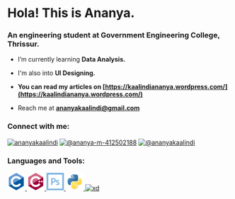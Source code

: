 <h1 align="left">Hola! This is Ananya.</h1>
<h3 align="left">An engineering student at Government Engineering College, Thrissur.</h3>

- I’m currently learning **Data Analysis.**

- I'm also into **UI Designing.**

- **You can read my articles on [https://kaalindiananya.wordpress.com/](https://kaalindiananya.wordpress.com/)**

- Reach me at **ananyakaalindi@gmail.com**

<h3 align="left">Connect with me:</h3>
<p align="left">
<a href="https://twitter.com/ananyakaalindi" target="blank"><img align="center" src="https://raw.githubusercontent.com/rahuldkjain/github-profile-readme-generator/master/src/images/icons/Social/twitter.svg" alt="ananyakaalindi" height="30" width="40" /></a>
<a href="https://linkedin.com/in/@ananya-m-412502188" target="blank"><img align="center" src="https://raw.githubusercontent.com/rahuldkjain/github-profile-readme-generator/master/src/images/icons/Social/linked-in-alt.svg" alt="@ananya-m-412502188" height="30" width="40" /></a>
<a href="https://www.hackerrank.com/@ananyakaalindi" target="blank"><img align="center" src="https://raw.githubusercontent.com/rahuldkjain/github-profile-readme-generator/master/src/images/icons/Social/hackerrank.svg" alt="@ananyakaalindi" height="30" width="40" /></a>
</p>

<h3 align="left">Languages and Tools:</h3>
<p align="left"> <a href="https://www.cprogramming.com/" target="_blank"> <img src="https://raw.githubusercontent.com/devicons/devicon/master/icons/c/c-original.svg" alt="c" width="40" height="40"/> </a> <a href="https://www.w3schools.com/cpp/" target="_blank"> <img src="https://raw.githubusercontent.com/devicons/devicon/master/icons/cplusplus/cplusplus-original.svg" alt="cplusplus" width="40" height="40"/> </a> <a href="https://www.photoshop.com/en" target="_blank"> <img src="https://raw.githubusercontent.com/devicons/devicon/master/icons/photoshop/photoshop-line.svg" alt="photoshop" width="40" height="40"/> </a> <a href="https://www.python.org" target="_blank"> <img src="https://raw.githubusercontent.com/devicons/devicon/master/icons/python/python-original.svg" alt="python" width="40" height="40"/> </a> <a href="https://www.adobe.com/products/xd.html" target="_blank"> <img src="https://cdn.worldvectorlogo.com/logos/adobe-xd.svg" alt="xd" width="40" height="40"/> </a> </p>


